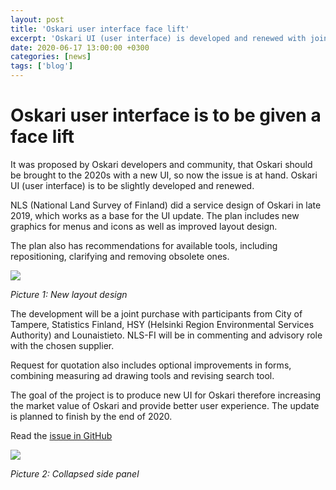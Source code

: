 ```yaml
---
layout: post
title: 'Oskari user interface face lift'
excerpt: 'Oskari UI (user interface) is developed and renewed with joint funding.'
date: 2020-06-17 13:00:00 +0300
categories: [news]
tags: ['blog']
---
```


# Oskari user interface is to be given a face lift

It was proposed by Oskari developers and community, that Oskari should be brought to the 2020s with a new UI, so now the issue is at hand. Oskari UI (user interface) is to be slightly developed and renewed.

NLS (National Land Survey of Finland) did a service design of Oskari in late 2019, which works as a base for the UI update.
The plan includes new graphics for menus and icons as well as improved layout design.

The plan also has recommendations for available tools, including repositioning, clarifying and removing obsolete ones.

<img src="/img/layout_design.png" class="img-responsive"/>

_Picture 1: New layout design_

The development will be a joint purchase with participants from City of Tampere, Statistics Finland, HSY (Helsinki Region Environmental Services Authority) and Lounaistieto. NLS-FI will be in commenting and advisory role with the chosen supplier.

Request for quotation also includes optional improvements in forms, combining measuring ad drawing tools and revising search tool.

The goal of the project is to produce new UI for Oskari therefore increasing the market value of Oskari and provide better user experience. The update is planned to finish by the end of 2020.

Read the [issue in GitHub](https://github.com/oskariorg/oskari-docs/issues/110)

<img src="/img/sidepanel.png" class="img-responsive"/>

_Picture 2: Collapsed side panel_
